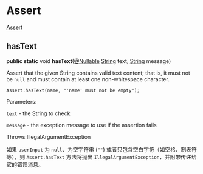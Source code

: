 # Assert

[Assert](https://docs.spring.io/spring-framework/docs/current/javadoc-api/org/springframework/util/Assert.html)

## hasText

**public static** void **hasText**([@Nullable](https://docs.spring.io/spring-framework/docs/current/javadoc-api/org/springframework/lang/Nullable.html "annotation interface in org.springframework.lang")  [String](https://docs.oracle.com/en/java/javase/17/docs/api/java.base/java/lang/String.html "class or interface in java.lang") text,  [String](https://docs.oracle.com/en/java/javase/17/docs/api/java.base/java/lang/String.html "class or interface in java.lang") message)

Assert that the given String contains valid text content; that is, it must not be `null` and must contain at least one non-whitespace character.

```
Assert.hasText(name, "'name' must not be empty");
```

Parameters:

`text` - the String to check

`message` - the exception message to use if the assertion fails

Throws:IllegalArgumentException

如果 `userInput` 为 `null`、为空字符串 (`""`) 或者只包含空白字符（如空格、制表符等），则 `Assert.hasText` 方法将抛出 `IllegalArgumentException`，并附带传递给它的错误消息。
